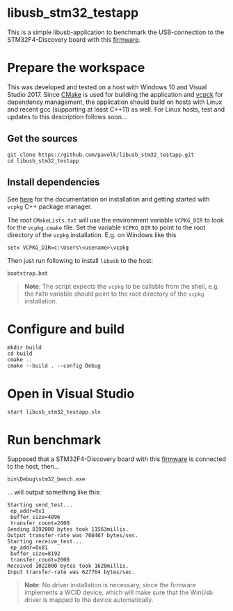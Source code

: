 # libusb_stm32_testapp
This is a simple libusb-application to benchmark the USB-connection to the STM32F4-Discovery board with this [firmware](https://github.com/pavolk/stm32_usb_test_wcid.git).

# Prepare the workspace

This was developed and tested on a host with Windows 10 and Visual Studio 2017. Since [CMake](https://cmake.org/) is used for building the application and [vcpck](https://github.com/microsoft/vcpkg) for dependency management, the application should build on hosts with Linux and recent gcc (supporting at least C++11) as well. For Linux hosts, test and updates to this description follows soon...

## Get the sources

```
git clone https://github.com/pavolk/libusb_stm32_testapp.git
cd libusb_stm32_testapp
```

## Install dependencies

See [here](https://github.com/microsoft/vcpkg/blob/master/README.md) for the documentation on installation and getting started with `vcpkg` C++ package manager.

The root `CMakeLists.txt` will use the environment variable `VCPKG_DIR` to look for the `vcpkg.cmake` file. Set the variable `VCPKG_DIR` to point to the root directory of the `vcpkg` installation. E.g. on Windows like this

```
setx VCPKG_DIR=c:\Users\<usename>\vcpkg
```

Then just run following to install `libusb` to the host:

```
bootstrap.bat
```

> **Note**: The script expects the `vcpkg` to be callable from the shell, e.g. the `PATH` variable should point to the root directory of the `vcpkg` installation.

# Configure and build

```
mkdir build
cd build
cmake ..
cmake --build . --config Debug
```

# Open in Visual Studio

```
start libusb_stm32_testapp.sln
```

# Run benchmark

Supposed that a STM32F4-Discovery board with this [firmware](https://github.com/pavolk/stm32_usb_test_wcid.git) is connected to the host, then...

```
bin\Debug\stm32_bench.exe
```

... will output something like this:

```
Starting send_test...
 ep_addr=0x1
 buffer_size=4096
 transfer_count=2000
Sending 8192000 bytes took 11563millis.
Output transfer-rate was 708467 bytes/sec.
Starting receive_test...
 ep_addr=0x81
 buffer_size=8192
 transfer_count=2000
Received 1022000 bytes took 1628millis.
Input transfer-rate was 627764 bytes/sec.
```

> **Note**: No driver installation is necessary, since the firmware implements a WCID device, which will make sure that the WinUsb driver is mapped to the device automatically.
